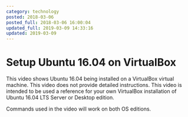 ```yaml
---
category: technology
posted: 2018-03-06
posted_full: 2018-03-06 16:00:04
updated_full: 2019-03-09 14:33:16
updated: 2019-03-09
---
```


# Setup Ubuntu 16.04 on VirtualBox

This video shows Ubuntu 16.04 being installed on a VirtualBox virtual machine.  This video does not
provide detailed instructions. This video is intended to be used a reference for your own
VirtualBox installation of Ubuntu 16.04 LTS Server or Desktop edition.

Commands used in the video will work on both OS editions.
